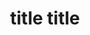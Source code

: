 ---
description: ''
shortname: title
title: title title
url: http://schema.org
uuid: 28725003-f6c6-46ed-bb28-7a7663c29538
---